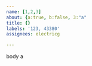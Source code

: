```yaml
---         
name: [1,2,3]
about: {a:true, b:false, 3:"a" 
title: {}
labels: '123, 43380'
assignees: electricg

---         
```


body a
